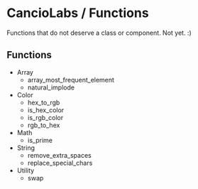 # CancioLabs / Functions
Functions that do not deserve a class or component. Not yet. :)

## Functions
* Array
  * array_most_frequent_element
  * natural_implode
* Color
  * hex_to_rgb
  * is_hex_color
  * is_rgb_color
  * rgb_to_hex
* Math
  * is_prime
* String
  * remove_extra_spaces
  * replace_special_chars
* Utility
  * swap